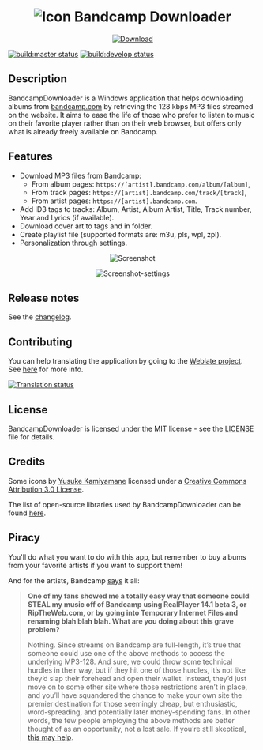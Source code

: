 <h1 align="center"><img alt="Icon" src="docs/images/Cloud.png"> Bandcamp Downloader</h1>

<p align="center">
    <a href="https://github.com/CreateDownloader/BandcampDownloader/releases/latest"><img alt="Download" src="docs/images/DownloadButton.png"></a>
</p>

[![build:master status](https://img.shields.io/appveyor/ci/Otiel/BandcampDownloader/master.svg?label=build:master&logo=appveyor)](https://ci.appveyor.com/project/Otiel/bandcampdownloader/branch/master) [![build:develop status](https://img.shields.io/appveyor/ci/Otiel/BandcampDownloader/develop.svg?label=build:develop&logo=appveyor)](https://ci.appveyor.com/project/Otiel/bandcampdownloader/branch/develop)

## Description

BandcampDownloader is a Windows application that helps downloading albums from [bandcamp.com](https://bandcamp.com) by retrieving the 128 kbps MP3 files streamed on the website. It aims to ease the life of those who prefer to listen to music on their favorite player rather than on their web browser, but offers only what is already freely available on Bandcamp.

## Features

* Download MP3 files from Bandcamp:
  * From album pages: `https://[artist].bandcamp.com/album/[album]`,
  * From track pages: `https://[artist].bandcamp.com/track/[track]`,
  * From artist pages: `https://[artist].bandcamp.com`.
* Add ID3 tags to tracks: Album, Artist, Album Artist, Title, Track number, Year and Lyrics (if available).
* Download cover art to tags and in folder.
* Create playlist file (supported formats are: m3u, pls, wpl, zpl).
* Personalization through settings.

<p align="center">
    <img alt="Screenshot" src="docs/images/Screenshot.png">
</p>

<p align="center">
    <img alt="Screenshot-settings" src="docs/images/Screenshot-settings.png">
</p>

## Release notes

See the [changelog](CHANGELOG.md).

## Contributing

You can help translating the application by going to the [Weblate project](https://hosted.weblate.org/engage/bandcampdownloader). See [here](docs/help-translate.md) for more info.

[![Translation status](https://hosted.weblate.org/widgets/bandcampdownloader/-/287x66-white.png)](https://hosted.weblate.org/engage/bandcampdownloader)

## License

BandcampDownloader is licensed under the MIT license - see the [LICENSE](LICENSE) file for details.

## Credits

Some icons by [Yusuke Kamiyamane](http://p.yusukekamiyamane.com) licensed under a [Creative Commons Attribution 3.0 License](https://creativecommons.org/licenses/by/3.0).

The list of open-source libraries used by BandcampDownloader can be found [here](docs/dependencies.md).

## Piracy

You'll do what you want to do with this app, but remember to buy albums from your favorite artists if you want to support them!

And for the artists, Bandcamp [says](https://get.bandcamp.help/hc/en-us/articles/360007902173-I-heard-you-can-steal-music-on-Bandcamp-What-are-you-doing-about-this-) it all:
> **One of my fans showed me a totally easy way that someone could STEAL my music off of Bandcamp using RealPlayer 14.1 beta 3, or RipTheWeb.com, or by going into Temporary Internet Files and renaming blah blah blah. What are you doing about this grave problem?**
>
> Nothing. Since streams on Bandcamp are full-length, it’s true that someone could use one of the above methods to access the underlying MP3-128. And sure, we could throw some technical hurdles in their way, but if they hit one of those hurdles, it’s not like they’d slap their forehead and open their wallet. Instead, they’d just move on to some other site where those restrictions aren’t in place, and you’ll have squandered the chance to make your own site the premier destination for those seemingly cheap, but enthusiastic, word-spreading, and potentially later money-spending fans. In other words, the few people employing the above methods are better thought of as an opportunity, not a lost sale. If you’re still skeptical, [this may help](https://newmusicstrategies.com/but-if-they-steal-it/).
